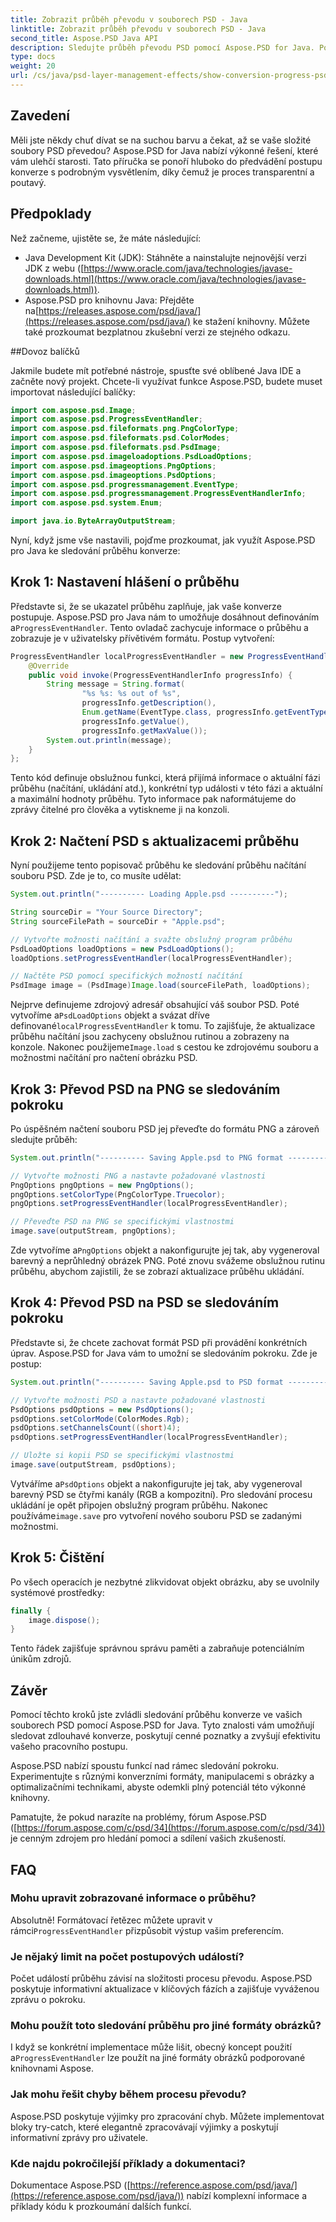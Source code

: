 ```yaml
---
title: Zobrazit průběh převodu v souborech PSD - Java
linktitle: Zobrazit průběh převodu v souborech PSD - Java
second_title: Aspose.PSD Java API
description: Sledujte průběh převodu PSD pomocí Aspose.PSD for Java. Podrobný návod s příklady kódu pro sledování kroků načítání a ukládání. Zlepšit efektivitu a transparentnost.
type: docs
weight: 20
url: /cs/java/psd-layer-management-effects/show-conversion-progress-psd-files/
---
```

## Zavedení

Měli jste někdy chuť dívat se na suchou barvu a čekat, až se vaše složité soubory PSD převedou? Aspose.PSD for Java nabízí výkonné řešení, které vám ulehčí starosti. Tato příručka se ponoří hluboko do předvádění postupu konverze s podrobným vysvětlením, díky čemuž je proces transparentní a poutavý.

## Předpoklady

Než začneme, ujistěte se, že máte následující:

- Java Development Kit (JDK): Stáhněte a nainstalujte nejnovější verzi JDK z webu ([https://www.oracle.com/java/technologies/javase-downloads.html](https://www.oracle.com/java/technologies/javase-downloads.html)).
-  Aspose.PSD pro knihovnu Java: Přejděte na[https://releases.aspose.com/psd/java/](https://releases.aspose.com/psd/java/) ke stažení knihovny. Můžete také prozkoumat bezplatnou zkušební verzi ze stejného odkazu.

##Dovoz balíčků

Jakmile budete mít potřebné nástroje, spusťte své oblíbené Java IDE a začněte nový projekt. Chcete-li využívat funkce Aspose.PSD, budete muset importovat následující balíčky:

```java
import com.aspose.psd.Image;
import com.aspose.psd.ProgressEventHandler;
import com.aspose.psd.fileformats.png.PngColorType;
import com.aspose.psd.fileformats.psd.ColorModes;
import com.aspose.psd.fileformats.psd.PsdImage;
import com.aspose.psd.imageloadoptions.PsdLoadOptions;
import com.aspose.psd.imageoptions.PngOptions;
import com.aspose.psd.imageoptions.PsdOptions;
import com.aspose.psd.progressmanagement.EventType;
import com.aspose.psd.progressmanagement.ProgressEventHandlerInfo;
import com.aspose.psd.system.Enum;

import java.io.ByteArrayOutputStream;
```

Nyní, když jsme vše nastavili, pojďme prozkoumat, jak využít Aspose.PSD pro Java ke sledování průběhu konverze:

## Krok 1: Nastavení hlášení o průběhu

 Představte si, že se ukazatel průběhu zaplňuje, jak vaše konverze postupuje. Aspose.PSD pro Java nám to umožňuje dosáhnout definováním a`ProgressEventHandler`. Tento ovladač zachycuje informace o průběhu a zobrazuje je v uživatelsky přívětivém formátu. Postup vytvoření:

```java
ProgressEventHandler localProgressEventHandler = new ProgressEventHandler() {
    @Override
    public void invoke(ProgressEventHandlerInfo progressInfo) {
        String message = String.format(
                "%s %s: %s out of %s",
                progressInfo.getDescription(),
                Enum.getName(EventType.class, progressInfo.getEventType()),
                progressInfo.getValue(),
                progressInfo.getMaxValue());
        System.out.println(message);
    }
};
```

Tento kód definuje obslužnou funkci, která přijímá informace o aktuální fázi průběhu (načítání, ukládání atd.), konkrétní typ události v této fázi a aktuální a maximální hodnoty průběhu. Tyto informace pak naformátujeme do zprávy čitelné pro člověka a vytiskneme ji na konzoli.

## Krok 2: Načtení PSD s aktualizacemi průběhu

Nyní použijeme tento popisovač průběhu ke sledování průběhu načítání souboru PSD. Zde je to, co musíte udělat:

```java
System.out.println("---------- Loading Apple.psd ----------");

String sourceDir = "Your Source Directory";
String sourceFilePath = sourceDir + "Apple.psd";

// Vytvořte možnosti načítání a svažte obslužný program průběhu
PsdLoadOptions loadOptions = new PsdLoadOptions();
loadOptions.setProgressEventHandler(localProgressEventHandler);

// Načtěte PSD pomocí specifických možností načítání
PsdImage image = (PsdImage)Image.load(sourceFilePath, loadOptions);
```

 Nejprve definujeme zdrojový adresář obsahující váš soubor PSD. Poté vytvoříme a`PsdLoadOptions` objekt a svázat dříve definované`localProgressEventHandler` k tomu. To zajišťuje, že aktualizace průběhu načítání jsou zachyceny obslužnou rutinou a zobrazeny na konzole. Nakonec použijeme`Image.load` s cestou ke zdrojovému souboru a možnostmi načítání pro načtení obrázku PSD.

## Krok 3: Převod PSD na PNG se sledováním pokroku

Po úspěšném načtení souboru PSD jej převeďte do formátu PNG a zároveň sledujte průběh:

```java
System.out.println("---------- Saving Apple.psd to PNG format ----------");

// Vytvořte možnosti PNG a nastavte požadované vlastnosti
PngOptions pngOptions = new PngOptions();
pngOptions.setColorType(PngColorType.Truecolor);
pngOptions.setProgressEventHandler(localProgressEventHandler);

// Převeďte PSD na PNG se specifickými vlastnostmi
image.save(outputStream, pngOptions);
```

 Zde vytvoříme a`PngOptions` objekt a nakonfigurujte jej tak, aby vygeneroval barevný a neprůhledný obrázek PNG. Poté znovu svážeme obslužnou rutinu průběhu, abychom zajistili, že se zobrazí aktualizace průběhu ukládání.

## Krok 4: Převod PSD na PSD se sledováním pokroku

Představte si, že chcete zachovat formát PSD při provádění konkrétních úprav. Aspose.PSD for Java vám to umožní se sledováním pokroku. Zde je postup:

```java
System.out.println("---------- Saving Apple.psd to PSD format ----------");

// Vytvořte možnosti PSD a nastavte požadované vlastnosti
PsdOptions psdOptions = new PsdOptions();
psdOptions.setColorMode(ColorModes.Rgb);
psdOptions.setChannelsCount((short)4);
psdOptions.setProgressEventHandler(localProgressEventHandler);

// Uložte si kopii PSD se specifickými vlastnostmi
image.save(outputStream, psdOptions);
```

 Vytváříme a`PsdOptions` objekt a nakonfigurujte jej tak, aby vygeneroval barevný PSD se čtyřmi kanály (RGB a kompozitní). Pro sledování procesu ukládání je opět připojen obslužný program průběhu. Nakonec používáme`image.save` pro vytvoření nového souboru PSD se zadanými možnostmi.

## Krok 5: Čištění

Po všech operacích je nezbytné zlikvidovat objekt obrázku, aby se uvolnily systémové prostředky:

```java
finally {
    image.dispose();
}
```

Tento řádek zajišťuje správnou správu paměti a zabraňuje potenciálním únikům zdrojů.

## Závěr

Pomocí těchto kroků jste zvládli sledování průběhu konverze ve vašich souborech PSD pomocí Aspose.PSD for Java. Tyto znalosti vám umožňují sledovat zdlouhavé konverze, poskytují cenné poznatky a zvyšují efektivitu vašeho pracovního postupu.

Aspose.PSD nabízí spoustu funkcí nad rámec sledování pokroku. Experimentujte s různými konverzními formáty, manipulacemi s obrázky a optimalizačními technikami, abyste odemkli plný potenciál této výkonné knihovny.

Pamatujte, že pokud narazíte na problémy, fórum Aspose.PSD ([https://forum.aspose.com/c/psd/34](https://forum.aspose.com/c/psd/34)) je cenným zdrojem pro hledání pomoci a sdílení vašich zkušeností.

## FAQ

### Mohu upravit zobrazované informace o průběhu?
 Absolutně! Formátovací řetězec můžete upravit v rámci`ProgressEventHandler` přizpůsobit výstup vašim preferencím.

### Je nějaký limit na počet postupových událostí?
Počet událostí průběhu závisí na složitosti procesu převodu. Aspose.PSD poskytuje informativní aktualizace v klíčových fázích a zajišťuje vyváženou zprávu o pokroku.

### Mohu použít toto sledování průběhu pro jiné formáty obrázků?
 I když se konkrétní implementace může lišit, obecný koncept použití a`ProgressEventHandler` lze použít na jiné formáty obrázků podporované knihovnami Aspose.

### Jak mohu řešit chyby během procesu převodu?
Aspose.PSD poskytuje výjimky pro zpracování chyb. Můžete implementovat bloky try-catch, které elegantně zpracovávají výjimky a poskytují informativní zprávy pro uživatele.

### Kde najdu pokročilejší příklady a dokumentaci?
Dokumentace Aspose.PSD ([https://reference.aspose.com/psd/java/](https://reference.aspose.com/psd/java/)) nabízí komplexní informace a příklady kódu k prozkoumání dalších funkcí.